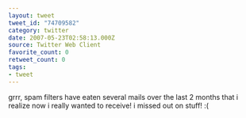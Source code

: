 ```yaml
---
layout: tweet
tweet_id: "74709582"
category: twitter
date: 2007-05-23T02:58:13.000Z
source: Twitter Web Client
favorite_count: 0
retweet_count: 0
tags:
- tweet
---
```


grrr, spam filters have eaten several mails over the last 2 months that i realize now i really wanted to receive! i missed out on stuff! :(
